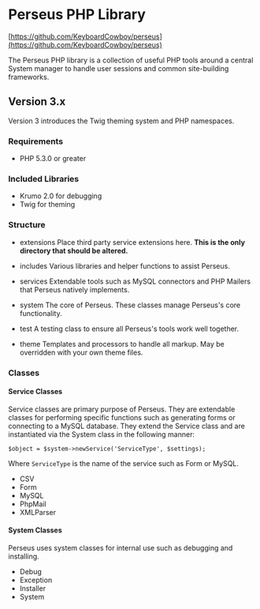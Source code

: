 # Perseus PHP Library
[https://github.com/KeyboardCowboy/perseus](https://github.com/KeyboardCowboy/perseus)

The Perseus PHP library is a collection of useful PHP tools around a central
System manager to handle user sessions and common site-building frameworks.

## Version 3.x
Version 3 introduces the Twig theming system and PHP namespaces.

### Requirements
- PHP 5.3.0 or greater

### Included Libraries
- Krumo 2.0 for debugging
- Twig for theming

### Structure
- extensions
  Place third party service extensions here.  **This is the only directory that
  should be altered.**

- includes
  Various libraries and helper functions to assist Perseus.

- services
  Extendable tools such as MySQL connectors and PHP Mailers that Perseus
  natively implements.

- system
  The core of Perseus.  These classes manage Perseus's core functionality.

- test
  A testing class to ensure all Perseus's tools work well together.

- theme
  Templates and processors to handle all markup. May be overridden with your
  own theme files.

### Classes

#### Service Classes
Service classes are primary purpose of Perseus.  They are extendable classes
for performing specific functions such as generating forms or connecting to a
MySQL database.  They extend the Service class and are instantiated via
the System class in the following manner:



`$object = $system->newService('ServiceType', $settings);`

Where `ServiceType` is the name of the service such as Form or MySQL.

- CSV
- Form
- MySQL
- PhpMail
- XMLParser

#### System Classes
Perseus uses system classes for internal use such as debugging and installing.

- Debug
- Exception
- Installer
- System
